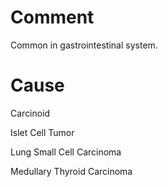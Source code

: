 # Comment

Common in gastrointestinal system.

# Cause

Carcinoid

Islet Cell Tumor

Lung Small Cell Carcinoma

Medullary Thyroid Carcinoma
